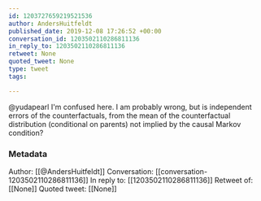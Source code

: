 ```yaml
---
id: 1203727659219521536
author: AndersHuitfeldt
published_date: 2019-12-08 17:26:52 +00:00
conversation_id: 1203502110286811136
in_reply_to: 1203502110286811136
retweet: None
quoted_tweet: None
type: tweet
tags:

---
```


@yudapearl I'm confused here. I am probably wrong, but is independent errors of the counterfactuals, from the mean of the counterfactual distribution (conditional on parents) not implied by the causal Markov condition?

### Metadata

Author: [[@AndersHuitfeldt]]
Conversation: [[conversation-1203502110286811136]]
In reply to: [[1203502110286811136]]
Retweet of: [[None]]
Quoted tweet: [[None]]
